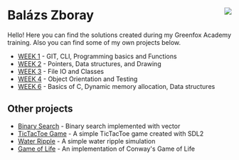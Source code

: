 # Balázs Zboray <img align="right" src="https://projecteuler.net/profile/zbory.png">

Hello! Here you can find the solutions created during my Greenfox Academy training. Also you can find some of my own projects below.



* [WEEK 1](https://github.com/green-fox-academy/zbory/tree/master/week-01) - GIT, CLI, Programming basics and Functions
* [WEEK 2](https://github.com/green-fox-academy/zbory/tree/master/week-02) - Pointers, Data structures, and Drawing
* [WEEK 3](https://github.com/green-fox-academy/zbory/tree/master/week-03) - File IO and Classes
* [WEEK 4](https://github.com/green-fox-academy/zbory/tree/master/week-04) - Object Orientation and Testing
* [WEEK 6](https://github.com/green-fox-academy/zbory/tree/master/week-04) - Basics of C, Dynamic memory allocation, Data structures


## Other projects

* [Binary Search](https://github.com/zbory/other-projects/tree/master/BinarySearch) - Binary search implemented with vector
* [TicTacToe Game](https://github.com/zbory/other-projects/tree/master/TicTacToe) - A simple TicTacToe game created with SDL2
* [Water Ripple](https://github.com/zbory/other-projects/tree/master/RainbowRipple) - A simple water ripple simulation
* [Game of Life](https://github.com/zbory/other-projects/tree/master/GameOfLife) - An implementation of Conway's Game of Life

